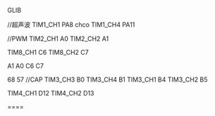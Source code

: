 GLIB

//超声波
TIM1_CH1 PA8    chco
TIM1_CH4 PA11

//PWM
TIM2_CH1 A0
TIM2_CH2 A1 

TIM8_CH1 C6
TIM8_CH2 C7

    
A1 A0 
C6    C7


 


68
57
//CAP
TIM3_CH3 B0
TIM3_CH4 B1
TIM3_CH1 B4
TIM3_CH2 B5

TIM4_CH1 D12
TIM4_CH2 D13
 
====


